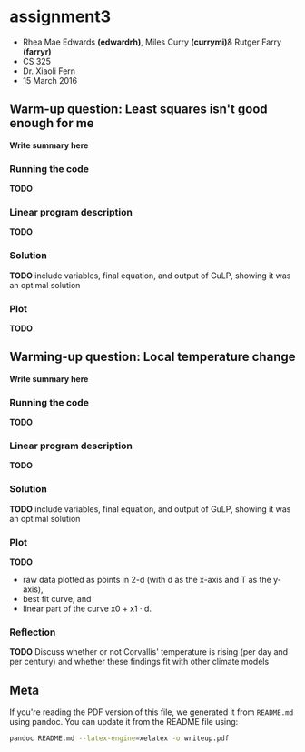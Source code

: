 # assignment3
- Rhea Mae Edwards **(edwardrh)**, Miles Curry **(currymi)**& Rutger Farry **(farryr)**
- CS 325
- Dr. Xiaoli Fern
- 15 March 2016

## Warm-up question: Least squares isn't good enough for me
**Write summary here**

### Running the code
**TODO**
### Linear program description
**TODO**
### Solution
**TODO**
include variables, final equation, and output of GuLP, showing it was an optimal solution
### Plot
**TODO**


## Warming-up question: Local temperature change
**Write summary here**

### Running the code
**TODO**
### Linear program description
**TODO**
### Solution
**TODO**
include variables, final equation, and output of GuLP, showing it was an optimal solution
### Plot
**TODO**
- raw data plotted as points in 2-d (with d as the x-axis and T as the y-axis),
- best fit curve, and
- linear part of the curve x0 + x1 · d.
### Reflection
**TODO**
Discuss whether or not Corvallis' temperature is rising (per day and per century) and whether these findings fit with other climate models

## Meta
If you're reading the PDF version of this file, we generated it from `README.md` using pandoc. You can update it from the README file using:
```bash
pandoc README.md --latex-engine=xelatex -o writeup.pdf
```